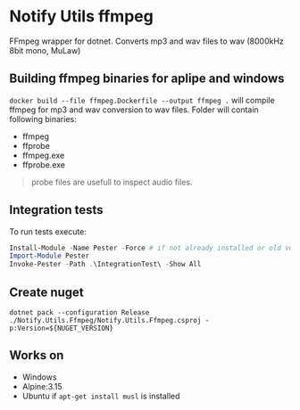 # Notify Utils ffmpeg

FFmpeg wrapper for dotnet. Converts mp3 and wav files to wav (8000kHz 8bit mono, MuLaw)

## Building ffmpeg binaries for aplipe and windows
`docker build --file ffmpeg.Dockerfile --output ffmpeg .` will compile ffmpeg for mp3 and wav conversion to wav files. Folder will contain following binaries:
* ffmpeg
* ffprobe
* ffmpeg.exe
* ffprobe.exe

> probe files are usefull to inspect audio files.

## Integration tests
To run tests execute:
```powershell
Install-Module -Name Pester -Force # if not already installed or old version
Import-Module Pester
Invoke-Pester -Path .\IntegrationTest\ -Show All
```

## Create nuget
`dotnet pack --configuration Release ./Notify.Utils.Ffmpeg/Notify.Utils.Ffmpeg.csproj -p:Version=${NUGET_VERSION}`

## Works on
* Windows
* Alpine:3.15
* Ubuntu if `apt-get install musl` is installed

